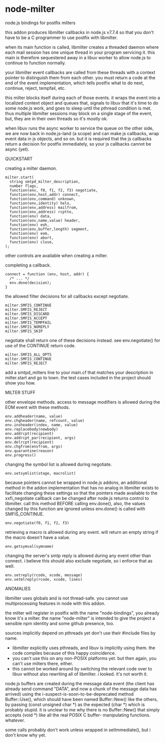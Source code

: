 # node-milter
node.js bindings for postfix milters

this addon produces libmilter callbacks in node.js v7.7.4 so that you don't have
to be a C programmer to use postfix with libmilter.

when its main function is called, libmilter creates a threaded daemon where each
mail session has one unique thread in your program servicing it. this main is
therefore sequestered away in a libuv worker to allow node.js to continue to
function normally.

your libmilter event callbacks are called from these threads with a context
pointer to distinguish them from each other. you must return a code at the end
of the event implementation, which tells postfix what to do next, continue,
reject, tempfail, etc.

this milter blocks itself during each of those events. it wraps the event into
a localized context object and queues that, signals to libuv that it's time
to do some node.js work, and goes to sleep until the pthread condition is met.
thus multiple libmilter sessions may block on a single stage of the event, but,
they are in their own threads so it's mostly ok.

when libuv runs the async worker to service the queue on the other side, we are
now back in node.js-land (a scope) and can make js callbacks, wrap event data in
js objects, and so on. but it is required that the js callbacks return a
decision for postfix immediately, so your js callbacks cannot be async (yet).


QUICKSTART

creating a milter daemon.

    milter.start(
      string smtpd_milter_description,
      number flags,
      function(env, f0, f1, f2, f3) negotiate,
      function(env,host,addr) connect,
      function(env,command) unknown,
      function(env,identity) helo,
      function(env,address) mailfrom,
      function(env,address) rcptto,
      function(env) data,
      function(env,name,value) header,
      function(env) eoh,
      function(env,buffer,length) segment,
      function(env) eom,
      function(env) abort,
      function(env) close,
    );


other controls are available when creating a milter.

completing a callback.

    connect = function (env, host, addr) {
      /* ... */
      env.done(decision);
    }


the allowed filter decisions for all callbacks except negotiate.
    
    milter.SMFIS_CONTINUE
    milter.SMFIS_REJECT
    milter.SMFIS_DISCARD
    milter.SMFIS_ACCEPT
    milter.SMFIS_TEMPFAIL
    milter.SMFIS_NOREPLY
    milter.SMFIS_SKIP


negotiate shall return one of these decisions instead. see env.negotiate() for
use of the CONTINUE return code.

    milter.SMFIS_ALL_OPTS
    milter.SMFIS_CONTINUE
    milter.SMFIS_REJECT


add a smtpd_milters line to your main.cf that matches your description in milter.start
and go to town. the test cases included in the project should show you how.


MILTER STUFF

other envelope methods.
access to message modifiers is allowed during the EOM event with these methods.

    env.addheader(name, value)
    env.chgheader(name, refcount, value)
    env.insheader(index, name, value)
    env.replacebody(newbody)
    env.addrcpt(recipient)
    env.addrcpt_par(recipient, args)
    env.delrcpt(recipient)
    env.chgfrom(envfrom, args)
    env.quarantine(reason)
    env.progress()


changing the symbol list is allowed during negotiate.

    env.setsymlist(stage, macrolist)


because pointers cannot be wrapped in node.js addons, an additional method in
the addon implementation that has no analog in libmilter exists to facilitate
changing these settings so that the pointers made available to the xxfi_negotiate
callback can be changed after node.js returns control to libmilter. call this
method BEFORE calling env.done(), also, the values changed by this function are
ignored unless env.done() is called with SMFIS_CONTINUE.

    env.negotiate(f0, f1, f2, f3)


retrieving a macro is allowed during any event. will return an empty string if
the macro doesn't have a value.

    env.getsymval(symname)


changing the server's smtp reply is allowed during any event other than connect.
i believe this should also exclude negotiate, so i enforce that as well.

    env.setreply(rcode, xcode, message)
    env.setmlreply(rcode, xcode, lines)


ANOMALIES

libmilter uses globals and is not thread-safe. you cannot use multiprocessing
features in node with this addon.


the milter will register in postfix with the name "node-bindings", you already
know it's a milter. the name "node-milter" is intended to give the project a
sensible npm identity and some github presence, too.

sources implicitly depend on pthreads yet don't use their #include files by name.
  - libmilter explicitly uses pthreads, and libuv is implicitly using them. the
    code compiles because of this happy coincidence.
  - you can't use this on any non-POSIX platforms yet. but then again, you can't
    use milters there, either.
  - this cannot be worked around by switching the relevant code over to libuv
    without also rewriting all of libmilter. i looked. it's not worth it.

node.js buffers are created during the message data event (the client has already
send command "DATA", and now a chunk of the message data has arrived) using the
i-suspect-is-soon-to-be-deprecated method Buffer::Use(), which should have been
named Buffer::New() like the others, by passing (const unsigned char *) as the
expected (char *) which is probably stupid. it is unclear to me why there is no
Buffer::New() that simply accepts (void *) like all the real POSIX C buffer-
manipulating functions. whatever.

some calls probably don't work unless wrapped in setImmediate(), but i don't
know why yet.
